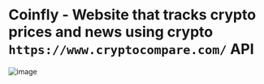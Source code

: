 # Coinfly - Website that tracks crypto prices and news using crypto `https://www.cryptocompare.com/` API
![image](https://user-images.githubusercontent.com/92065528/227358991-a8788c4c-4672-43ea-9cc2-0a27043ca833.png)
